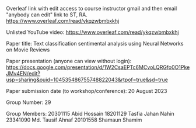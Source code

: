 Overleaf link with edit access to course instructor gmail and then email "anybody can edit" link to ST, RA.
https://www.overleaf.com/read/ykqzwbmbxkhj

Unlisted YouTube video:
https://www.overleaf.com/read/ykqzwbmbxkhj

Paper title:
Text classification sentimental analysis using Neural Networks on Movie Reviews

Paper presentation (anyone can view without login):
https://docs.google.com/presentation/d/1W2CsaEPTc6MCvoLQRGfo0O1PkeJMv4EN/edit?usp=sharing&ouid=104535486755748822043&rtpof=true&sd=true

Paper submission date (to workshop/conference):
20 August 2023

Group Number:
29

Group Members:
20301115	Abid Hossain
18201129	Tasfia Jahan Nahin
23341090	Md. Tausif Ahnaf
20101558	Shamaun Shamim
